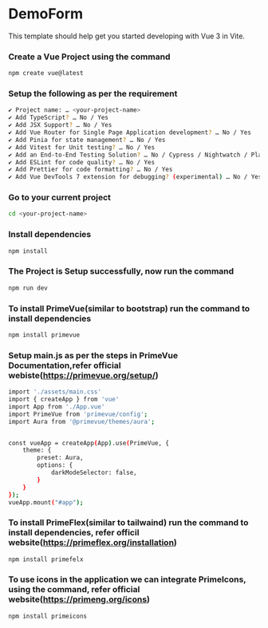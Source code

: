 # DemoForm
This template should help get you started developing with Vue 3 in Vite.

### Create a Vue Project using the command
```sh
npm create vue@latest
```
### Setup the following as per the requirement
```sh
✔ Project name: … <your-project-name>
✔ Add TypeScript? … No / Yes
✔ Add JSX Support? … No / Yes
✔ Add Vue Router for Single Page Application development? … No / Yes
✔ Add Pinia for state management? … No / Yes
✔ Add Vitest for Unit testing? … No / Yes
✔ Add an End-to-End Testing Solution? … No / Cypress / Nightwatch / Playwright
✔ Add ESLint for code quality? … No / Yes
✔ Add Prettier for code formatting? … No / Yes
✔ Add Vue DevTools 7 extension for debugging? (experimental) … No / Yes
```

### Go to your current project
```sh
cd <your-project-name>
```

### Install dependencies
```sh
npm install
```


### The Project is Setup successfully, now run the command
```sh
npm run dev
```

### To install PrimeVue(similar to bootstrap) run the command to install dependencies
```sh
npm install primevue
```

### Setup main.js as per the steps in PrimeVue Documentation,refer official webiste(https://primevue.org/setup/)

```sh
import './assets/main.css'
import { createApp } from 'vue'
import App from './App.vue'
import PrimeVue from 'primevue/config';
import Aura from '@primevue/themes/aura';


const vueApp = createApp(App).use(PrimeVue, {
    theme: {
        preset: Aura,
        options: {
            darkModeSelector: false,
        }
    }
});
vueApp.mount("#app");
```

### To install PrimeFlex(similar to tailwaind) run the command to install dependencies, refer officil website(https://primeflex.org/installation)
```sh
npm install primefelx
```

### To use icons in the application we can integrate PrimeIcons, using the command, refer official website(https://primeng.org/icons)
```sh
npm install primeicons
```
 
